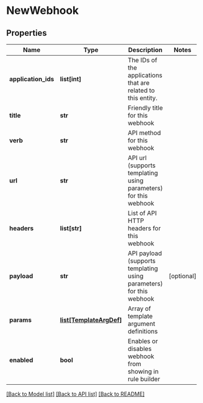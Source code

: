 # NewWebhook


## Properties
Name | Type | Description | Notes
------------ | ------------- | ------------- | -------------
**application_ids** | **list[int]** | The IDs of the applications that are related to this entity. | 
**title** | **str** | Friendly title for this webhook | 
**verb** | **str** | API method for this webhook | 
**url** | **str** | API url (supports templating using parameters) for this webhook | 
**headers** | **list[str]** | List of API HTTP headers for this webhook | 
**payload** | **str** | API payload (supports templating using parameters) for this webhook | [optional] 
**params** | [**list[TemplateArgDef]**](TemplateArgDef.md) | Array of template argument definitions | 
**enabled** | **bool** | Enables or disables webhook from showing in rule builder | 

[[Back to Model list]](../README.md#documentation-for-models) [[Back to API list]](../README.md#documentation-for-api-endpoints) [[Back to README]](../README.md)


